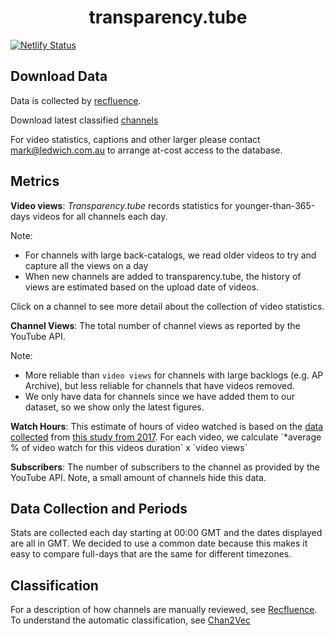<h1 align="center">
  transparency.tube
</h1>

[![Netlify Status](https://api.netlify.com/api/v1/badges/5c63003a-7edb-41e3-ac4d-221253a66cae/deploy-status)](https://app.netlify.com/sites/laughing-hopper-65d275/deploys)


## Download Data
Data is collected by [recfluence](https://github.com/markledwich2/Recfluence).

Download latest classified [channels](https://pyt.blob.core.windows.net/data/results/ttube_channels.jsonl.gz)

For video statistics, captions and other larger please contact mark@ledwich.com.au to arrange at-cost access to the database.

## Metrics
**Video views**: *Transparency.tube* records statistics for younger-than-365-days videos for all channels each day.

Note:
- For channels with large back-catalogs, we read older videos to try and capture all the views on a day
- When new channels are added to transparency.tube, the history of views are estimated based on the upload date of videos.

Click on a channel to see more detail about the collection of video statistics.

**Channel Views**: The total number of channel views as reported by the YouTube API.

Note: 
- More reliable than `video views` for channels with large backlogs (e.g. AP Archive), but less reliable for channels that have videos removed.
- We only have data for channels since we have added them to our dataset, so we show only the latest figures.

**Watch Hours**: 
This estimate of hours of video watched is based on the [data collected](https://github.com/sTechLab/YouTubeDurationData) from [this study from 2017](https://arxiv.org/pdf/1603.08308.pdf). For each video, we calculate \`*average % of video watch for this videos duration\` x \`video views\`

**Subscribers**: The number of subscribers to the channel as provided by the YouTube API. Note, a small amount of channels hide this data.


## Data Collection and Periods
Stats are collected each day starting at 00:00 GMT and the dates displayed are all in GMT. We decided to use a common date because this makes it easy to compare full-days that are the same for different timezones.

## Classification
For a description of how channels are manually reviewed, see [Recfluence](https://github.com/markledwich2/). 
To understand the automatic classification, see [Chan2Vec](https://github.com/sam-clark/chan2vec#chan2vec)




